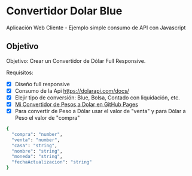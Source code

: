 # Convertidor Dolar Blue
Aplicación Web Cliente - Ejemplo simple consumo de API con Javascript

## Objetivo
Objetivo: Crear un Convertidor de Dólar Full Responsive.

Requisitos:
- [x] Diseño full responsive
- [x] Consumo de la Api https://dolarapi.com/docs/
- [x] Elejir tipo de conversión: Blue, Bolsa, Contado con liquidación, etc.
- [x] <a href="https://mathieuclaudio.github.io/convertidordolar" target="_blank">Mi Convertidor de Pesos a Dolar en GitHub Pages</a>
- [x] Para convertir de Peso a Dólar usar el valor de "venta" y para Dólar a Peso el valor de "compra"
```bash
{
  "compra": "number",
  "venta": "number",
  "casa": "string",
  "nombre": "string",
  "moneda": "string",
  "fechaActualizacion": "string"
}
```

